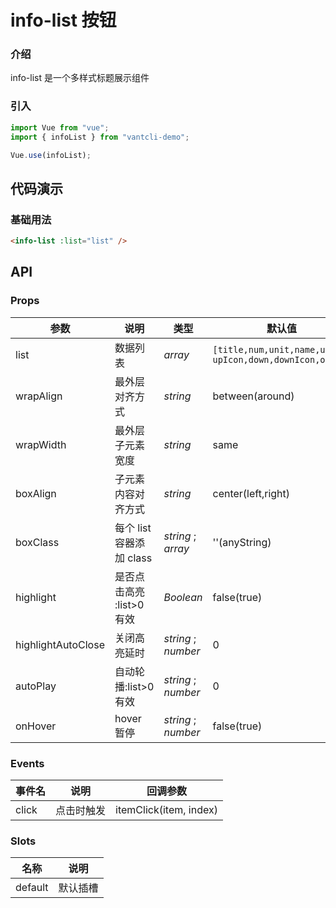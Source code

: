# info-list 按钮

### 介绍

info-list 是一个多样式标题展示组件

### 引入

```js
import Vue from "vue";
import { infoList } from "vantcli-demo";

Vue.use(infoList);
```

## 代码演示

### 基础用法

```html
<info-list :list="list" />
```

## API

### Props

| 参数               | 说明                      | 类型                | 默认值                                                       |
| ------------------ | ------------------------- | ------------------- | ------------------------------------------------------------ |
| list               | 数据列表                  | _array_             | `[title,num,unit,name,up,`<br/>`upIcon,down,downIcon,order]` |
| wrapAlign          | 最外层对齐方式            | _string_            | between(around)                                              |
| wrapWidth          | 最外层子元素宽度          | _string_            | same                                                         |
| boxAlign           | 子元素内容对齐方式        | _string_            | center(left,right)                                           |
| boxClass           | 每个 list 容器添加 class  | _string_ ; _array_  | ''(anyString)                                                |
| highlight          | 是否点击高亮 :list>0 有效 | _Boolean_           | false(true)                                                  |
| highlightAutoClose | 关闭高亮延时              | _string_ ; _number_ | 0                                                            |
| autoPlay           | 自动轮播:list>0 有效      | _string_ ; _number_ | 0                                                            |
| onHover            | hover 暂停                | _string_ ; _number_ | false(true)                                                  |

### Events

| 事件名 | 说明       | 回调参数               |
| ------ | ---------- | ---------------------- |
| click  | 点击时触发 | itemClick(item, index) |

### Slots

| 名称    | 说明     |
| ------- | -------- |
| default | 默认插槽 |
